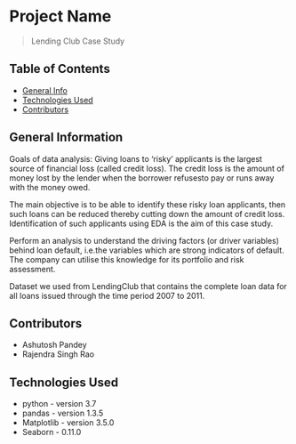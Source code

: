 # Project Name
> Lending Club Case Study


## Table of Contents
* [General Info](#general-information)
* [Technologies Used](#technologies-used)
* [Contributors](#Contributors)


## General Information
Goals of data analysis:
Giving loans to ‘risky’ applicants is the largest source of financial loss
(called credit loss). The credit loss is the amount of money lost by the lender 
when the borrower refusesto pay or runs away with the money owed.  

The main objective is to be able to identify these risky loan applicants, 
then such loans can be reduced thereby cutting down the amount of credit loss. 
Identification of such applicants using EDA is the aim of this case study.   

Perform an analysis to understand the driving factors (or driver variables)
behind loan default, i.e.the variables which are strong indicators of default.  
The company can utilise this knowledge for its portfolio and risk assessment. 

Dataset we used from LendingClub that contains the complete loan data for all loans issued through the time period 2007 to 2011. 

 

## Contributors
 - Ashutosh Pandey
 - Rajendra Singh Rao


## Technologies Used
- python - version 3.7
- pandas - version 1.3.5
- Matplotlib - version 3.5.0
- Seaborn - 0.11.0
